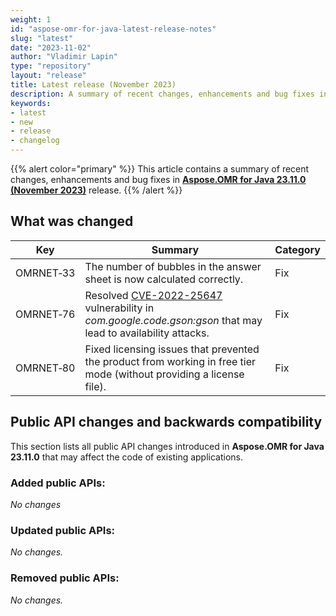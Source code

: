 ```yaml
---
weight: 1
id: "aspose-omr-for-java-latest-release-notes"
slug: "latest"
date: "2023-11-02"
author: "Vladimir Lapin"
type: "repository"
layout: "release"
title: Latest release (November 2023)
description: A summary of recent changes, enhancements and bug fixes in Aspose.OMR for Java 23.11.0 (November 2023) release.
keywords:
- latest
- new
- release
- changelog
---
```


{{% alert color="primary" %}}
This article contains a summary of recent changes, enhancements and bug fixes in [**Aspose.OMR for Java 23.11.0 (November 2023)**](https://releases.aspose.com/java/repo/com/aspose/aspose-omr/23.11.0/) release.
{{% /alert %}}

## What was changed

Key | Summary | Category
--- | ------- | --------
OMRNET&#8209;33 | The number of bubbles in the answer sheet is now calculated correctly. | Fix
OMRNET&#8209;76 | Resolved [CVE-2022-25647](https://nvd.nist.gov/vuln/detail/CVE-2022-25647) vulnerability in _com.google.code.gson:gson_ that may lead to availability attacks. | Fix
OMRNET&#8209;80 | Fixed licensing issues that prevented the product from working in free tier mode (without providing a license file). | Fix

## Public API changes and backwards compatibility

This section lists all public API changes introduced in **Aspose.OMR for Java 23.11.0** that may affect the code of existing applications.

### Added public APIs:

_No changes_

### Updated public APIs:

_No changes._

### Removed public APIs:

_No changes._
